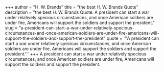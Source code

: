 +++
author = "H. W. Brands"
title = "the best H. W. Brands Quote"
description = "the best H. W. Brands Quote: A president can start a war under relatively specious circumstances, and once American soldiers are under fire, Americans will support the soldiers and support the president."
slug = "a-president-can-start-a-war-under-relatively-specious-circumstances-and-once-american-soldiers-are-under-fire-americans-will-support-the-soldiers-and-support-the-president"
quote = '''A president can start a war under relatively specious circumstances, and once American soldiers are under fire, Americans will support the soldiers and support the president.'''
+++
A president can start a war under relatively specious circumstances, and once American soldiers are under fire, Americans will support the soldiers and support the president.

